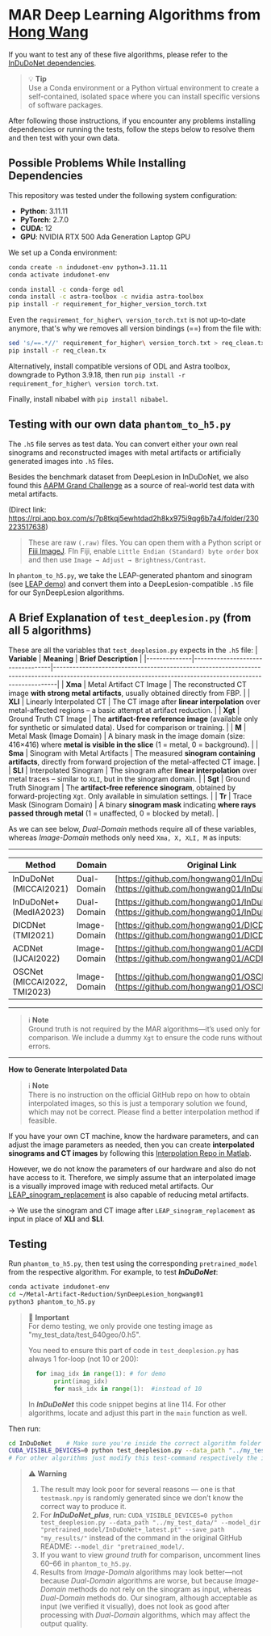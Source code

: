 # MAR Deep Learning Algorithms from [Hong Wang](https://github.com/hongwang01/SynDeepLesion/tree/main)

If you want to test any of these five algorithms, please refer to the [InDuDoNet dependencies](https://github.com/hongwang01/InDuDoNet).

> 💡 **Tip**  
> Use a Conda environment or a Python virtual environment to create a self-contained, isolated space where you can install specific versions of software packages.

After following those instructions, if you encounter any problems installing dependencies or running the tests, follow the steps below to resolve them and then test with your own data.

## Possible Problems While Installing Dependencies

This repository was tested under the following system configuration:

- **Python**: 3.11.11  
- **PyTorch**: 2.7.0 
- **CUDA**: 12  
- **GPU**: NVIDIA RTX 500 Ada Generation Laptop GPU

We set up a Conda environment:

```bash
conda create -n indudonet-env python=3.11.11
conda activate indudonet-env

conda install -c conda-forge odl
conda install -c astra-toolbox -c nvidia astra-toolbox
pip install -r requirement_for_higher_version_torch.txt
```

Even the `requirement_for_higher\ version_torch.txt` is not up-to-date anymore, that's why we removes all version bindings (==) from the file with:
```bash
sed 's/==.*//' requirement_for_higher\ version_torch.txt > req_clean.txt
pip install -r req_clean.tx
```
Alternatively, install compatible versions of ODL and Astra toolbox, downgrade to Python 3.9.18, then run `pip install -r requirement_for_higher\ version torch.txt`. 

Finally, install nibabel with `pip install nibabel`.

## Testing with our own data `phantom_to_h5.py`
The `.h5` file serves as test data. You can convert either your own real sinograms and reconstructed images with metal artifacts or artificially generated images into `.h5` files.

Besides the benchmark dataset from DeepLesion in InDuDoNet, we also found this [AAPM Grand Challenge](https://www.aapm.org/GrandChallenge/CT-MAR/) as a source of real-world test data with metal artifacts.

(Direct link: https://rpi.app.box.com/s/7p8tkqj5ewhtdad2h8kx975i9qg6b7a4/folder/230223517638)

> These are raw `(.raw)` files. You can open them with a Python script or [Fiji ImageJ](https://imagej.net/software/fiji/downloads). FIn Fiji, enable `Little Endian (Standard) byte order` box and then use `Image → Adjust → Brightness/Contrast`.

In `phantom_to_h5.py`, we take the LEAP-generated phantom and sinogram (see [LEAP demo](https://github.com/LLNL/LEAP/blob/main/demo_leapctype/d30_MAR_and_sinogram_replacement.py)) and convert them into a DeepLesion-compatible ``.h5`` file for our SynDeepLesion algorithms.

## A Brief Explanation of `test_deeplesion.py` (from all 5 algorithms)

These are all the variables that `test_deeplesion.py` expects in the ``.h5`` file: 
| **Variable** | **Meaning**                     | **Brief Description**                                                                                                                                       |
|--------------|----------------------------------|-------------------------------------------------------------------------------------------------------------------------------------------------------------|
| **Xma**       | Metal Artifact CT Image          | The reconstructed CT image **with strong metal artifacts**, usually obtained directly from FBP.                                                             |
| **XLI**       | Linearly Interpolated CT         | The CT image after **linear interpolation** over metal-affected regions – a basic attempt at artifact reduction.                                            |
| **Xgt**       | Ground Truth CT Image            | The **artifact-free reference image** (available only for synthetic or simulated data). Used for comparison or training.                                    |
| **M**         | Metal Mask (Image Domain)        | A binary mask in the image domain (size: 416×416) where **metal is visible in the slice** (1 = metal, 0 = background).                                     |
| **Sma**       | Sinogram with Metal Artifacts    | The measured **sinogram containing artifacts**, directly from forward projection of the metal-affected CT image.                                            |
| **SLI**       | Interpolated Sinogram            | The sinogram after **linear interpolation** over metal traces – similar to `XLI`, but in the sinogram domain.                                              |
| **Sgt**       | Ground Truth Sinogram            | The **artifact-free reference sinogram**, obtained by forward-projecting `Xgt`. Only available in simulation settings.                                      |
| **Tr**        | Trace Mask (Sinogram Domain)     | A binary **sinogram mask** indicating **where rays passed through metal** (1 = unaffected, 0 = blocked by metal).                  |

As we can see below, *Dual-Domain* methods require all of these variables, whereas *Image-Domain* methods only need `Xma, X, XLI, M` as inputs:

----------
| Method | Domain | Original Link |
|---|---|---|
| InDuDoNet (MICCAI2021) | Dual-Domain | [https://github.com/hongwang01/InDuDoNet](https://github.com/hongwang01/InDuDoNet)|
| InDuDoNet+ (MedIA2023) | Dual-Domain | [https://github.com/hongwang01/InDuDoNet_plus](https://github.com/hongwang01/InDuDoNet_plus)|
| DICDNet (TMI2021)| Image-Domain | [https://github.com/hongwang01/DICDNet](https://github.com/hongwang01/DICDNet)|
| ACDNet (IJCAI2022) | Image-Domain | [https://github.com/hongwang01/ACDNet](https://github.com/hongwang01/ACDNet)|
| OSCNet (MICCAI2022, TMI2023) | Image-Domain | [https://github.com/hongwang01/OSCNet](https://github.com/hongwang01/OSCNet)|
----------

> ℹ️ **Note**  
> Ground truth is not required by the MAR algorithms—it’s used only for comparison. We include a dummy `Xgt` to ensure the code runs without errors.

----------
**How to Generate Interpolated Data** 
> ℹ️ **Note**  
> There is no instruction on the official GitHub repo on how to obtain interpolated images, so this is just a temporary solution we found, which may not be correct. Please find a better interpolation method if feasible.

If you have your own CT machine, know the hardware parameters, and can adjust the image parameters as needed, then you can create **interpolated sinograms and CT images** by following this [Interpolation Repo in Matlab](../Interpolation_NMAR/).

However, we do not know the parameters of our hardware and also do not have access to it. Therefore, we simply assume that an interpolated image is a visually improved image with reduced metal artifacts. Our [LEAP_sinogram_replacement](../LEAP_sinogram_replacement/) is also capable of reducing metal artifacts.

→ We use the sinogram and CT image after `LEAP_sinogram_replacement` as input in place of **XLI** and **SLI**.

## Testing
Run `phantom_to_h5.py`, then test using the corresponding `pretrained_model` from the respective algorithm. For example, to test ***InDuDoNet***:
```bash
conda activate indudonet-env
cd ~/Metal-Artifact-Reduction/SynDeepLesion_hongwang01
python3 phantom_to_h5.py
```
> 📌 **Important**  
> For demo testing, we only provide one testing image as "my_test_data/test_640geo/0.h5".
>
> You need to ensure this part of code in `test_deeplesion.py` has always 1 for-loop (not 10 or 200):
>```python 
>   for imag_idx in range(1): # for demo
>        print(imag_idx)
>        for mask_idx in range(1):  #instead of 10
>```
> In ***InDuDoNet*** this code snippet begins at line 114. For other algorithms, locate and adjust this part in the `main` function as well.


Then run: 
```bash
cd InDuDoNet    # Make sure you're inside the correct algorithm folder
CUDA_VISIBLE_DEVICES=0 python test_deeplesion.py --data_path "../my_test_data/"  --model_dir "pretrained_model/InDuDoNet_latest.pt" --save_path "my_results/"
# For other algorithms just modify this test-command respectively the instruction on each official Github Repo
```
> ⚠️ **Warning**  
>1. The result may look poor for several reasons — one is that `testmask.npy` is randomly generated since we don’t know the correct way to produce it.
>2. For ***InDuDoNet_plus***, run:
>`CUDA_VISIBLE_DEVICES=0 python test_deeplesion.py --data_path "../my_test_data/" --model_dir "pretrained_model/InDuDoNet+_latest.pt" --save_path "my_results/"`
>instead of the command in the original GitHub README: `--model_dir "pretrained_model/`.
>3. If you want to view *ground truth* for comparison, uncomment lines 60–66 in `phantom_to_h5.py`.
>4. Results from *Image-Domain* algorithms may look better—not because *Dual-Domain* algorithms are worse, but because *Image-Domain* methods do not rely on the sinogram as input, whereas *Dual-Domain* methods do. Our sinogram, although acceptable as input (we verified it visually), does not look as good after processing with *Dual-Domain* algorithms, which may affect the output quality.
